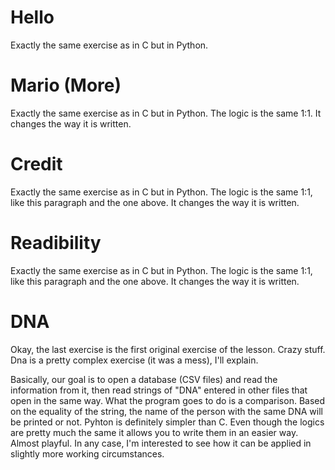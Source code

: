 # Hello

Exactly the same exercise as in C but in Python.

# Mario (More)

Exactly the same exercise as in C but in Python.
The logic is the same 1:1.
It changes the way it is written.

# Credit

Exactly the same exercise as in C but in Python.
The logic is the same 1:1, like this paragraph and the one above.
It changes the way it is written.

# Readibility

Exactly the same exercise as in C but in Python.
The logic is the same 1:1, like this paragraph and the one above.
It changes the way it is written.

# DNA

Okay, the last exercise is the first original exercise of the lesson. Crazy stuff.
Dna is a pretty complex exercise (it was a mess), I'll explain.

Basically, our goal is to open a database (CSV files) and read the information from it, then read strings of "DNA" entered in other files that open in the same way.
What the program goes to do is a comparison. Based on the equality of the string, the name of the person with the same DNA will be printed or not.
Pyhton is definitely simpler than C. Even though the logics are pretty much the same it allows you to write them in an easier way. Almost playful. In any case, I'm interested to see how it can be applied in slightly more working circumstances. 